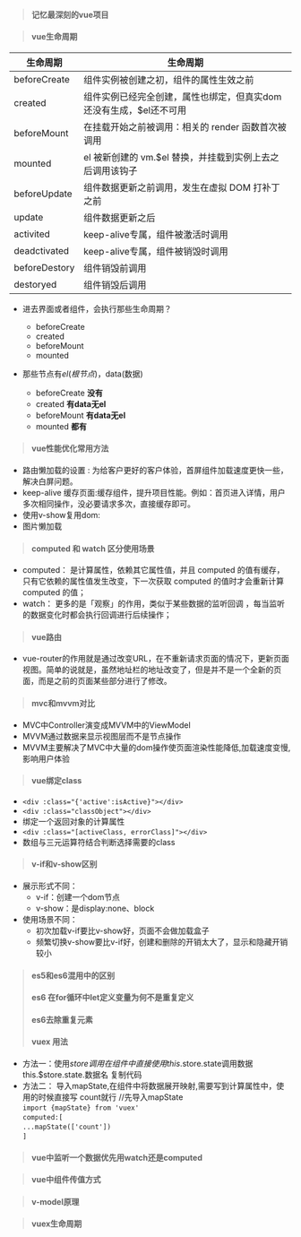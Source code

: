 > #### 记忆最深刻的vue项目

> #### vue生命周期
| 生命周期 | 生命周期 |
| -------- | -------- |
| beforeCreate   | 组件实例被创建之初，组件的属性生效之前   |
| created   | 组件实例已经完全创建，属性也绑定，但真实dom还没有生成，$el还不可用   |
| beforeMount   | 在挂载开始之前被调用：相关的 render 函数首次被调用  |
| mounted   | el 被新创建的 vm.$el 替换，并挂载到实例上去之后调用该钩子   |
| beforeUpdate   | 组件数据更新之前调用，发生在虚拟 DOM 打补丁之前   |
| update   | 组件数据更新之后   |
| activited   | keep-alive专属，组件被激活时调用   |
| deadctivated   | keep-alive专属，组件被销毁时调用   |
| beforeDestory   | 组件销毁前调用   |
| destoryed   | 组件销毁后调用   |

- 进去界面或者组件，会执行那些生命周期？
    - beforeCreate
    - created
    - beforeMount
    - mounted

- 那些节点有$el(根节点)，$data(数据)
    - beforeCreate **没有**
    - created   **有data无el**
    - beforeMount **有data无el**
    - mounted **都有**

> #### vue性能优化常用方法
- 路由懒加载的设置 : 为给客户更好的客户体验，首屏组件加载速度更快一些，解决白屏问题。
- keep-alive 缓存页面:缓存组件，提升项目性能。例如：首页进入详情，用户多次相同操作，没必要请求多次，直接缓存即可。
- 使用v-show复用dom:
- 图片懒加载
> #### computed 和 watch 区分使用场景
- computed： 是计算属性，依赖其它属性值，并且 computed 的值有缓存，只有它依赖的属性值发生改变，下一次获取 computed 的值时才会重新计算 computed  的值；
- watch： 更多的是「观察」的作用，类似于某些数据的监听回调 ，每当监听的数据变化时都会执行回调进行后续操作；
> #### vue路由
- vue-router的作用就是通过改变URL，在不重新请求页面的情况下，更新页面视图。简单的说就是，虽然地址栏的地址改变了，但是并不是一个全新的页面，而是之前的页面某些部分进行了修改。
> #### mvc和mvvm对比

- MVC中Controller演变成MVVM中的ViewModel
- MVVM通过数据来显示视图层而不是节点操作
- MVVM主要解决了MVC中大量的dom操作使页面渲染性能降低,加载速度变慢,影响用户体验

> #### vue绑定class
- `<div :class="{'active':isActive}"></div>`  
- `<div :class="classObject"></div>`
- 绑定一个返回对象的计算属性
- `<div :class="[activeClass, errorClass]"></div>`
- 数组与三元运算符结合判断选择需要的class
> #### v-if和v-show区别

- 展示形式不同：
    - v-if：创建一个dom节点
    - v-show：是display:none、block
- 使用场景不同：
    - 初次加载v-if要比v-show好，页面不会做加载盒子
    - 频繁切换v-show要比v-if好，创建和删除的开销太大了，显示和隐藏开销较小

> #### es5和es6混用中的区别
> #### es6 在for循环中let定义变量为何不是重复定义
> #### es6去除重复元素
> #### vuex 用法
- 方法一：使用$store调用
在组件中直接使用this.$store.state调用数据
this.$store.state.数据名
复制代码
- 方法二：
导入mapState,在组件中将数据展开映射,需要写到计算属性中，使用的时候直接写 count就行
//先导入mapState  
`import {mapState} from 'vuex'`  
`computed:[`  
    `...mapState(['count'])`  
`]`
> #### vue中监听一个数据优先用watch还是computed

> #### vue中组件传值方式

> #### v-model原理

> #### vuex生命周期